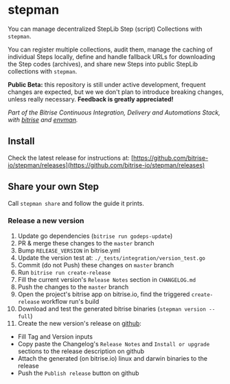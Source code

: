 # stepman

You can manage decentralized StepLib Step (script) Collections with `stepman`.

You can register multiple collections, audit them, manage the caching of individual Steps locally,
define and handle fallback URLs for downloading the Step codes (archives),
and share new Steps into public StepLib collections with `stepman`.

**Public Beta:** this repository is still under active development,
frequent changes are expected, but we we don't plan to introduce breaking changes,
unless really necessary. **Feedback is greatly appreciated!**

*Part of the Bitrise Continuous Integration, Delivery and Automations Stack,
with [bitrise](https://github.com/bitrise-io/bitrise) and [envman](https://github.com/bitrise-io/envman).*


## Install

Check the latest release for instructions at: [https://github.com/bitrise-io/stepman/releases](https://github.com/bitrise-io/stepman/releases)


## Share your own Step

Call `stepman share` and follow the guide it prints.

### Release a new version

1. Update go dependencies (`bitrise run godeps-update`)
1. PR & merge these changes to the `master` branch
1. Bump `RELEASE_VERSION` in bitrise.yml
1. Update the version test at: `./_tests/integration/version_test.go`
1. Commit (do not Push) these changes on `master` branch
1. Run `bitrise run create-release`
1. Fill the current version's `Release Notes` section in `CHANGELOG.md`
1. Push the changes to the `master` branch
1. Open the project's bitrise app on bitrise.io, find the triggered `create-release` workflow run's build
1. Download and test the generated bitrise binaries (`stepman version --full`)
1. Create the new version's release on [github](https://github.com/bitrise-io/stepman/releases/new):
  - Fill Tag and Version inputs
  - Copy paste the Changelog's `Release Notes` and `Install or upgrade` sections to the release description on github
  - Attach the generated (on bitrise.io) linux and darwin binaries to the release
  - Push the `Publish release` button on github
